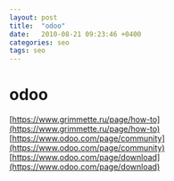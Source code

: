 ```yaml
---
layout: post
title:  "odoo"
date:   2010-08-21 09:23:46 +0400
categories: seo
tags: seo
---
```


# odoo
[https://www.grimmette.ru/page/how-to](https://www.grimmette.ru/page/how-to)
[https://www.odoo.com/page/community](https://www.odoo.com/page/community)
[https://www.odoo.com/page/download](https://www.odoo.com/page/download)
